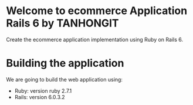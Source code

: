 # Welcome to ecommerce Application Rails 6 by TANHONGIT
Create the ecommerce application implementation using Ruby on Rails 6.

# Building the application
We are going to build the web application using:

- Ruby: version ruby 2.7.1
- Rails: version 6.0.3.2
